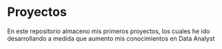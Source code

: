 # Proyectos
En este repositorio almaceno mis primeros proyectos, los cuales he ido desarrollando a medida que aumento mis conocimientos en Data Analyst 
